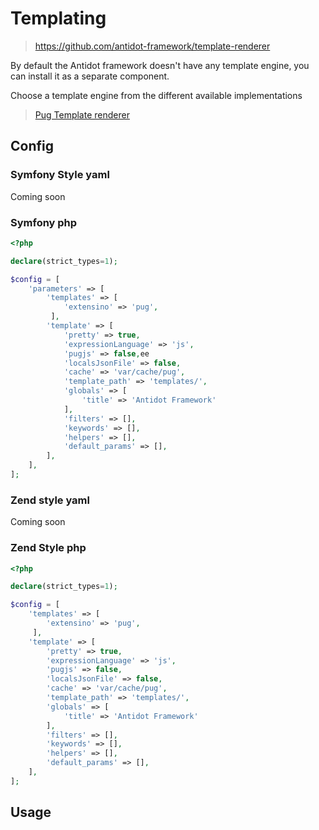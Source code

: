 # Templating

> https://github.com/antidot-framework/template-renderer

By default the Antidot framework doesn't have any template engine, you can install it as a separate component.

Choose a template engine from the different available implementations

> [Pug Template renderer](https://github.com/antidot-framework/phug-template-renderer)

## Config

<!-- tabs:start -->

### **Symfony Style yaml**

Coming soon

### **Symfony php**

```php
<?php

declare(strict_types=1);

$config = [
    'parameters' => [
        'templates' => [
            'extensino' => 'pug',
         ],
        'template' => [
            'pretty' => true,
            'expressionLanguage' => 'js',
            'pugjs' => false,ee
            'localsJsonFile' => false,
            'cache' => 'var/cache/pug',
            'template_path' => 'templates/',
            'globals' => [
                'title' => 'Antidot Framework'
            ],
            'filters' => [],
            'keywords' => [],
            'helpers' => [],
            'default_params' => [],
        ],
    ],
];
```

### **Zend style yaml**

Coming soon

### **Zend Style php**

```php
<?php

declare(strict_types=1);

$config = [
    'templates' => [
        'extensino' => 'pug',
     ],
    'template' => [
        'pretty' => true,
        'expressionLanguage' => 'js',
        'pugjs' => false,
        'localsJsonFile' => false,
        'cache' => 'var/cache/pug',
        'template_path' => 'templates/',
        'globals' => [
            'title' => 'Antidot Framework'
        ],
        'filters' => [],
        'keywords' => [],
        'helpers' => [],
        'default_params' => [],
    ],
];
```

<!-- tabs:end -->

## Usage
